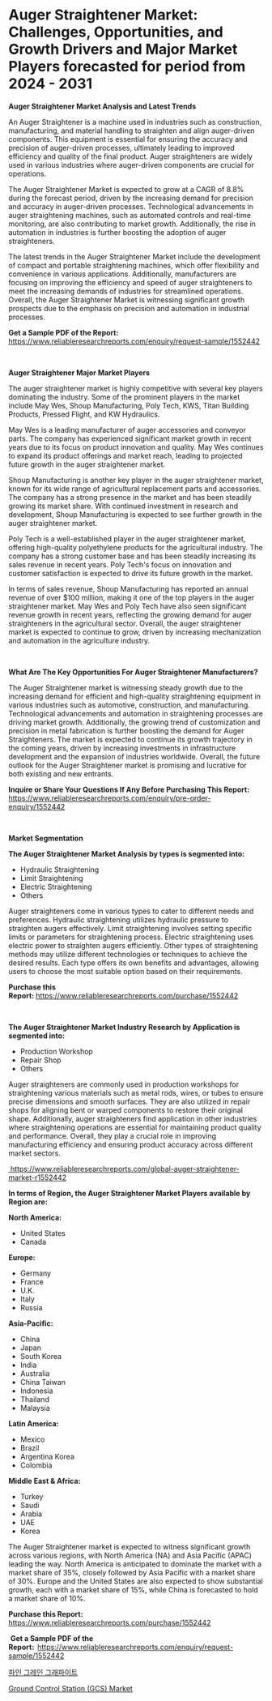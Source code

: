 <p><h1>Auger Straightener Market: Challenges, Opportunities, and Growth Drivers and Major Market Players forecasted for period from 2024 - 2031</h1></p><p><strong>Auger Straightener Market Analysis and Latest Trends</strong></p>
<p><p>An Auger Straightener is a machine used in industries such as construction, manufacturing, and material handling to straighten and align auger-driven components. This equipment is essential for ensuring the accuracy and precision of auger-driven processes, ultimately leading to improved efficiency and quality of the final product. Auger straighteners are widely used in various industries where auger-driven components are crucial for operations.</p><p>The Auger Straightener Market is expected to grow at a CAGR of 8.8% during the forecast period, driven by the increasing demand for precision and accuracy in auger-driven processes. Technological advancements in auger straightening machines, such as automated controls and real-time monitoring, are also contributing to market growth. Additionally, the rise in automation in industries is further boosting the adoption of auger straighteners.</p><p>The latest trends in the Auger Straightener Market include the development of compact and portable straightening machines, which offer flexibility and convenience in various applications. Additionally, manufacturers are focusing on improving the efficiency and speed of auger straighteners to meet the increasing demands of industries for streamlined operations. Overall, the Auger Straightener Market is witnessing significant growth prospects due to the emphasis on precision and automation in industrial processes.</p></p>
<p><strong>Get a Sample PDF of the Report:&nbsp;</strong> <a href="https://www.reliableresearchreports.com/enquiry/request-sample/1552442">https://www.reliableresearchreports.com/enquiry/request-sample/1552442</a></p>
<p>&nbsp;</p>
<p><strong>Auger Straightener Major Market Players</strong></p>
<p><p>The auger straightener market is highly competitive with several key players dominating the industry. Some of the prominent players in the market include May Wes, Shoup Manufacturing, Poly Tech, KWS, Titan Building Products, Pressed Flight, and KW Hydraulics.</p><p>May Wes is a leading manufacturer of auger accessories and conveyor parts. The company has experienced significant market growth in recent years due to its focus on product innovation and quality. May Wes continues to expand its product offerings and market reach, leading to projected future growth in the auger straightener market.</p><p>Shoup Manufacturing is another key player in the auger straightener market, known for its wide range of agricultural replacement parts and accessories. The company has a strong presence in the market and has been steadily growing its market share. With continued investment in research and development, Shoup Manufacturing is expected to see further growth in the auger straightener market.</p><p>Poly Tech is a well-established player in the auger straightener market, offering high-quality polyethylene products for the agricultural industry. The company has a strong customer base and has been steadily increasing its sales revenue in recent years. Poly Tech's focus on innovation and customer satisfaction is expected to drive its future growth in the market.</p><p>In terms of sales revenue, Shoup Manufacturing has reported an annual revenue of over $100 million, making it one of the top players in the auger straightener market. May Wes and Poly Tech have also seen significant revenue growth in recent years, reflecting the growing demand for auger straighteners in the agricultural sector. Overall, the auger straightener market is expected to continue to grow, driven by increasing mechanization and automation in the agriculture industry.</p></p>
<p>&nbsp;</p>
<p><strong>What Are The Key Opportunities For Auger Straightener Manufacturers?</strong></p>
<p><p>The Auger Straightener market is witnessing steady growth due to the increasing demand for efficient and high-quality straightening equipment in various industries such as automotive, construction, and manufacturing. Technological advancements and automation in straightening processes are driving market growth. Additionally, the growing trend of customization and precision in metal fabrication is further boosting the demand for Auger Straighteners. The market is expected to continue its growth trajectory in the coming years, driven by increasing investments in infrastructure development and the expansion of industries worldwide. Overall, the future outlook for the Auger Straightener market is promising and lucrative for both existing and new entrants.</p></p>
<p><strong>Inquire or Share Your Questions If Any Before Purchasing This Report:</strong> <a href="https://www.reliableresearchreports.com/enquiry/pre-order-enquiry/1552442">https://www.reliableresearchreports.com/enquiry/pre-order-enquiry/1552442</a></p>
<p>&nbsp;</p>
<p><strong>Market Segmentation</strong></p>
<p><strong>The Auger Straightener Market Analysis by types is segmented into:</strong></p>
<p><ul><li>Hydraulic Straightening</li><li>Limit Straightening</li><li>Electric Straightening</li><li>Others</li></ul></p>
<p><p>Auger straighteners come in various types to cater to different needs and preferences. Hydraulic straightening utilizes hydraulic pressure to straighten augers effectively. Limit straightening involves setting specific limits or parameters for straightening process. Electric straightening uses electric power to straighten augers efficiently. Other types of straightening methods may utilize different technologies or techniques to achieve the desired results. Each type offers its own benefits and advantages, allowing users to choose the most suitable option based on their requirements.</p></p>
<p><strong>Purchase this Report:&nbsp;</strong><a href="https://www.reliableresearchreports.com/purchase/1552442">https://www.reliableresearchreports.com/purchase/1552442</a></p>
<p>&nbsp;</p>
<p><strong>The Auger Straightener Market Industry Research by Application is segmented into:</strong></p>
<p><ul><li>Production Workshop</li><li>Repair Shop</li><li>Others</li></ul></p>
<p><p>Auger straighteners are commonly used in production workshops for straightening various materials such as metal rods, wires, or tubes to ensure precise dimensions and smooth surfaces. They are also utilized in repair shops for aligning bent or warped components to restore their original shape. Additionally, auger straighteners find application in other industries where straightening operations are essential for maintaining product quality and performance. Overall, they play a crucial role in improving manufacturing efficiency and ensuring product accuracy across different market sectors.</p></p>
<p><a href="https://www.reliableresearchreports.com/global-auger-straightener-market-r1552442">&nbsp;https://www.reliableresearchreports.com/global-auger-straightener-market-r1552442</a></p>
<p><strong>In terms of Region, the Auger Straightener Market Players available by Region are:</strong></p>
<p>
    <p> <strong> North America: </strong>
        <ul>
            <li>United States</li>
            <li>Canada</li>
        </ul>
        </p> 
    <p> <strong> Europe: </strong>
        <ul>
            <li>Germany</li>
            <li>France</li>
            <li>U.K.</li>
            <li>Italy</li>
            <li>Russia</li>
        </ul>
        </p> 
    <p> <strong> Asia-Pacific: </strong>
        <ul>
            <li>China</li>
            <li>Japan</li>
            <li>South Korea</li>
            <li>India</li>
            <li>Australia</li>
            <li>China Taiwan</li>
            <li>Indonesia</li>
            <li>Thailand</li>
            <li>Malaysia</li>
        </ul>
        </p> 
    <p> <strong> Latin America: </strong>
        <ul>
            <li>Mexico</li>
            <li>Brazil</li>
            <li>Argentina Korea</li>
            <li>Colombia</li>
        </ul>
        </p> 
    <p> <strong> Middle East & Africa: </strong>
        <ul>
            <li>Turkey</li>
            <li>Saudi</li>
            <li>Arabia</li>
            <li>UAE</li>
            <li>Korea</li>
        </ul>
    </p>
    </p>
<p><p>The Auger Straightener market is expected to witness significant growth across various regions, with North America (NA) and Asia Pacific (APAC) leading the way. North America is anticipated to dominate the market with a market share of 35%, closely followed by Asia Pacific with a market share of 30%. Europe and the United States are also expected to show substantial growth, each with a market share of 15%, while China is forecasted to hold a market share of 10%.</p></p>
<p><strong>Purchase this Report: </strong><a href="https://www.reliableresearchreports.com/purchase/1552442">https://www.reliableresearchreports.com/purchase/1552442</a></p>
<p>&nbsp;<strong>Get a Sample PDF of the Report:&nbsp;&nbsp;</strong><a href="https://www.reliableresearchreports.com/enquiry/request-sample/1552442">https://www.reliableresearchreports.com/enquiry/request-sample/1552442</a></p>
<p><strong></strong></p>
<p><p><a href="https://github.com/OwenHamiytll568745/Market-Research-Report-List-1/blob/main/339325136145.md">파인 그레인 그래파이트</a></p><p><a href="https://github.com/moyahfrancoestellec51j635wcx/Market-Research-Report-List-2/blob/main/ground-control-station-gcs-market.md">Ground Control Station (GCS) Market</a></p></p>